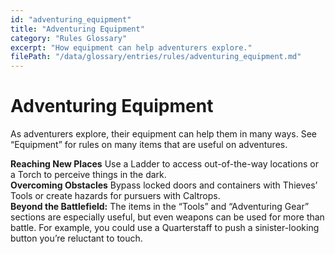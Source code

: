 ```yaml
---
id: "adventuring_equipment"
title: "Adventuring Equipment"
category: "Rules Glossary"
excerpt: "How equipment can help adventurers explore."
filePath: "/data/glossary/entries/rules/adventuring_equipment.md"
---
```

# Adventuring Equipment
<p class="glossary-intro-quote">
As adventurers explore, their equipment can help them in many ways. See “Equipment” for rules on many items that are useful on adventures.
</p>

<div class="glossary-example-list">
  <div class="glossary-example-item">
    <strong>Reaching New Places</strong>
    <span>Use a <span class="glossary-term-link-from-markdown">Ladder</span> to access out-of-the-way locations or a <span class="glossary-term-link-from-markdown">Torch</span> to perceive things in the dark.</span>
  </div>
  <div class="glossary-example-item">
    <strong>Overcoming Obstacles</strong>
    <span>Bypass locked doors and containers with <span class="glossary-term-link-from-markdown">Thieves’ Tools</span> or create hazards for pursuers with <span class="glossary-term-link-from-markdown">Caltrops</span>.</span>
  </div>
</div>

<div class="glossary-callout">
  <strong>Beyond the Battlefield:</strong> The items in the “Tools” and “Adventuring Gear” sections are especially useful, but even weapons can be used for more than battle. For example, you could use a <span class="glossary-term-link-from-markdown">Quarterstaff</span> to push a sinister-looking button you’re reluctant to touch.
</div>
